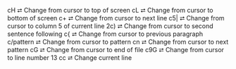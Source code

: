 cH        ⮂  Change from cursor to top of screen
cL        ⮂  Change from cursor to bottom of screen
c+        ⮂  Change from cursor to next line
c5|       ⮂  Change from cursor to column 5 of current line
2c)       ⮂  Change from cursor to second sentence following
c{        ⮂  Change from cursor to previous paragraph
c/pattern ⮂  Change from cursor to pattern
cn        ⮂  Change from cursor to next pattern
cG        ⮂  Change from cursor to end of file
c9G       ⮂  Change from cursor to line number 13
cc        ⮂  Change current line




